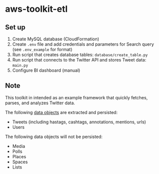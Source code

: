 # aws-toolkit-etl

## Set up

1. Create MySQL database (CloudFormation)
2. Create `.env` file and add credentials and parameters for Search query (see `.env_example` for format)
3. Run script that creates database tables: `database/create_table.py`
4. Run script that connects to the Twitter API and stores Tweet data: `main.py`
5. Configure BI dashboard (manual)

## Note

This toolkit in intended as an example framework that quickly fetches, parses, and analyzes Twitter data. 

The following [data objects](https://developer.twitter.com/en/docs/twitter-api/data-dictionary/introduction) are extracted and persisted:

* Tweets (including hastags, cashtags, annotations, mentions, urls)
* Users

The following data objects will not be persisted:

* Media
* Polls
* Places
* Spaces
* Lists
